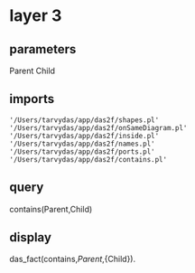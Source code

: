 # layer 3
## parameters
  Parent
  Child
## imports
    '/Users/tarvydas/app/das2f/shapes.pl'
    '/Users/tarvydas/app/das2f/onSameDiagram.pl'
    '/Users/tarvydas/app/das2f/inside.pl'
    '/Users/tarvydas/app/das2f/names.pl'
    '/Users/tarvydas/app/das2f/ports.pl'
	'/Users/tarvydas/app/das2f/contains.pl'
## query
  contains(Parent,Child)
## display
  das_fact(contains,${Parent},${Child}).
